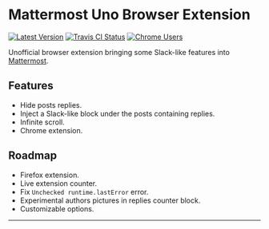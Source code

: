 # Mattermost Uno Browser Extension

[![Latest Version][img-version]][link-version] [![Travis CI Status][img-travis]][link-travis]
[![Chrome Users][img-chrome]][link-chrome]

Unofficial browser extension bringing some Slack-like features into [Mattermost][link-mattermost].

## Features

- Hide posts replies.
- Inject a Slack-like block under the posts containing replies.
- Infinite scroll.
- Chrome extension.

## Roadmap

- Firefox extension.
- Live extension counter.
- Fix `Unchecked runtime.lastError` error.
- Experimental authors pictures in replies counter block.
- Customizable options.

---

[img-chrome]:
  https://img.shields.io/chrome-web-store/users/fmlacedjkenmgemhjlljfkeckhbjjilc?label=Chrome%20users&style=flat-square
[img-travis]:
  https://img.shields.io/travis/com/ivangabriele/mattermost-browser-extension?style=flat-square
[img-version]:
  https://img.shields.io/github/package-json/v/ivangabriele/mattermost-browser-extension?style=flat-square
[link-chrome]:
  https://chrome.google.com/webstore/detail/mattermost-uno/fmlacedjkenmgemhjlljfkeckhbjjilc
[link-license]: https://github.com/ivangabriele/mattermost-browser-extension/blob/master/LICENSE
[link-mattermost]: https://mattermost.com
[link-travis]: https://travis-ci.com/ivangabriele/mattermost-browser-extension
[link-version]: https://github.com/ivangabriele/mattermost-browser-extension/releases

